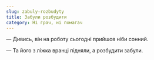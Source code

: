 ```yaml
---
slug: zabuly-rozbudyty
title: Забули розбудити
category: Ні грач, ні помагач
---
```

— Дивись, він на роботу сьогодні прийшов ніби сонний.

— Та його з ліжка вранці підняли, а розбудити забули.
